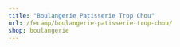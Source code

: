 ```yaml
---
title: "Boulangerie Patisserie Trop Chou"
url: /fecamp/boulangerie-patisserie-trop-chou/
shop: boulangerie
---
```


